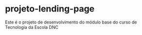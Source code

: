 # projeto-lending-page
Este é o projeto de desenvolvimento do módulo base do curso de Tecnologia da Escola DNC
